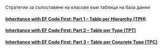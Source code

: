 Стратегии за съпоставяне на класове към таблици на база данни
#### [Inheritance with EF Code First: Part 1 – Table per Hierarchy (TPH)](https://asp-blogs.azurewebsites.net/manavi/inheritance-mapping-strategies-with-entity-framework-code-first-ctp5-part-1-table-per-hierarchy-tph)
#### [Inheritance with EF Code First: Part 2 – Table per Type (TPT)](https://asp-blogs.azurewebsites.net/manavi/inheritance-mapping-strategies-with-entity-framework-code-first-ctp5-part-2-table-per-type-tpt)
#### [Inheritance with EF Code First: Part 3 – Table per Concrete Type (TPC)](https://asp-blogs.azurewebsites.net/manavi/inheritance-mapping-strategies-with-entity-framework-code-first-ctp5-part-3-table-per-concrete-type-tpc-and-choosing-strategy-guidelines)
